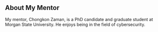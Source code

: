 ## About My Mentor

My mentor, Chongkon Zaman, is a PhD candidate and graduate student at Morgan State University. He enjoys being in the field of cybersecurity.









